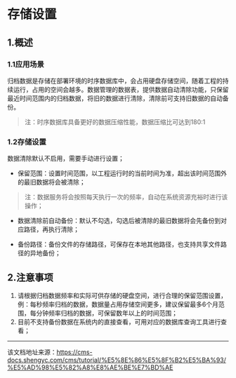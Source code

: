 # 存储设置

## 1.概述​

### 1.1应用场景​

归档数据是存储在部署环境的时序数据库中，会占用硬盘存储空间，随着工程的持续运行，占用的空间会越多。数据管理的数据表，提供数据自动清除功能，只保留最近时间范围内的归档数据，将旧的数据进行清除，清除前可支持旧数据的自动备份。

> 注：时序数据库具备更好的数据压缩性能，数据压缩比可达到180:1

### 1.2存储设置​

数据清除默认不启用，需要手动进行设置；

  * 保留范围：设置时间范围，以工程运行时的当前时间为准，超出该时间范围外的最旧数据将会被清除；

> 注：数据服务将会按照每天执行一次的频率，自动在系统资源充裕时进行该操作；

  * 数据清除前自动备份：默认不勾选，勾选后被清除的最旧数据将会先备份到对应路径，再执行清除；

  * 备份路径：备份文件的存储路径，可保存在本地其他路径，也支持共享文件路径的异地备份；




## 2.注意事项​

  1. 请根据归档数据频率和实际可供存储的硬盘空间，进行合理的保留范围设置，例：每秒频率归档的数据，数据量占用存储空间更多，建议保留最多6个月范围，每分钟频率归档的数据，可保留数年以上的时间范围；
  2. 目前不支持备份数据在系统内的直接查看，可用对应的数据库查询工具进行查看；




---

该文档地址来源：https://cms-docs.shengyc.com/cms/tutorial/%E5%8E%86%E5%8F%B2%E5%BA%93/%E5%AD%98%E5%82%A8%E8%AE%BE%E7%BD%AE